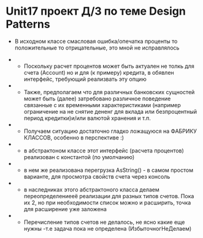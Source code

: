 # Unit17 проект  Д/З по теме Design Patterns

- В исходном классе смасловая ошибка/опечатка  проценты то положительные то отрицательные, это мной не исправлялось 
- - Поскольку расчет процентов может быть актуален не толкь для счета (Account) но и для (к примеру) кредита,  в обявлен интерфейс, требующий реализвать эту опцию
- - Также, предполагаем что для различных банковских сущностей может быть (далее) затребовано различное поведение связанные с их временными характеристиками (например ограничение на не снятие дененг для вклада или безпроцентный период кредитки)и/или валютой хранения и т.п.
- - Получаем ситуацию достаточно гладко ложащуюся на ФАБРИКУ КЛАССОВ, особенно в перспективе :)

- - в абстрактоном классе этот интерфейс (расчета процентов) реализован с константой (по умолчанию)
- - в нем же реализована перегрузка AsString() - в самом простом варианте, для просмотра свойств счета через консоль 
- - в наследниках этого абстрактоного класса делаем переопределениееё реализации для разных типов счетов. Пока их 2, но при необходимости список можно и расширить, точка для расширение уже заложена
- - Перечисление типов счетов не делалось, не ясно какие еще нужны -т.е задача пока не определена (ИзбыточногНеДелаем)
